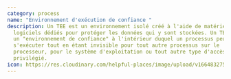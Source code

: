 ```yaml
---
category: process
name: "Environnement d'exécution de confiance "
description: Un TEE est un environnement isolé créé à l'aide de matériel et de
  logiciels dédiés pour protéger les données qui y sont stockées. Un TEE fournit
  un "environnement de confiance" à l'intérieur duquel un processus peut
  s'exécuter tout en étant invisible pour tout autre processus sur le
  processeur, pour le système d'exploitation ou tout autre type d'accès
  privilégié.
icon: https://res.cloudinary.com/helpful-places/image/upload/v1664832754/dtpr-icons/process/encrypted_oedzbb.svg
---
```

